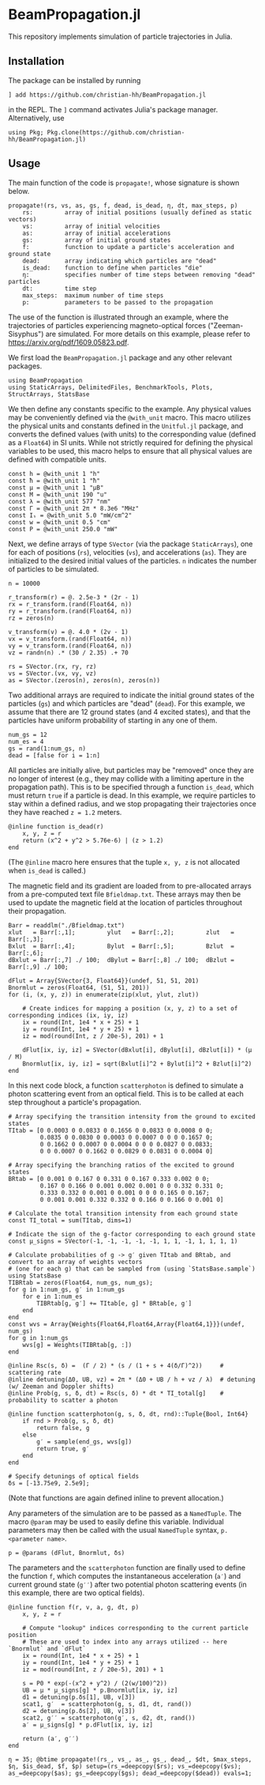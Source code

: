 # BeamPropagation.jl
This repository implements simulation of particle trajectories in Julia.

## Installation
The package can be installed by running
```
] add https://github.com/christian-hh/BeamPropagation.jl
```
in the REPL. The `]` command activates Julia's package manager. Alternatively, use
```
using Pkg; Pkg.clone(https://github.com/christian-hh/BeamPropagation.jl)
```

## Usage
The main function of the code is `propagate!`, whose signature is shown below.
```
propagate!(rs, vs, as, gs, f, dead, is_dead, η, dt, max_steps, p)
    rs:         array of initial positions (usually defined as static vectors)
    vs:         array of initial velocities
    as:         array of initial accelerations
    gs:         array of initial ground states
    f:          function to update a particle's acceleration and ground state
    dead:       array indicating which particles are "dead"
    is_dead:    function to define when particles "die"
    η:          specifies number of time steps between removing "dead" particles
    dt:         time step
    max_steps:  maximum number of time steps
    p:          parameters to be passed to the propagation
```

The use of the function is illustrated through an example, where the trajectories of particles experiencing magneto-optical forces ("Zeeman-Sisyphus") are simulated. For more details on this example, please refer to https://arxiv.org/pdf/1609.05823.pdf.

We first load the `BeamPropagation.jl` package and any other relevant packages.
```
using BeamPropagation
using StaticArrays, DelimitedFiles, BenchmarkTools, Plots, StructArrays, StatsBase
```

We then define any constants specific to the example. Any physical values may be conveniently defined via the `@with_unit` macro. This macro utilizes the physical units and constants defined in the `Unitful.jl` package, and converts the defined values (with units) to the corresponding value (defined as a `Float64`) in SI units. While not strictly required for defining the physical variables to be used, this macro helps to ensure that all physical values are defined with compatible units.
```
const h = @with_unit 1 "h"
const ħ = @with_unit 1 "ħ"
const μ = @with_unit 1 "μB"
const M = @with_unit 190 "u"
const λ = @with_unit 577 "nm"
const Γ = @with_unit 2π * 8.3e6 "MHz"
const Iₛ = @with_unit 5.0 "mW/cm^2"
const w = @with_unit 0.5 "cm"
const P = @with_unit 250.0 "mW"
```

Next, we define arrays of type `SVector` (via the package `StaticArrays`), one for each of positions (`rs`), velocities (`vs`), and accelerations (`as`). They are initialized to the desired initial values of the particles. `n` indicates the number of particles to be simulated.
```
n = 10000

r_transform(r) = @. 2.5e-3 * (2r - 1)
rx = r_transform.(rand(Float64, n))
ry = r_transform.(rand(Float64, n))
rz = zeros(n)

v_transform(v) = @. 4.0 * (2v - 1)
vx = v_transform.(rand(Float64, n))
vy = v_transform.(rand(Float64, n))
vz = randn(n) .* (30 / 2.35) .+ 70

rs = SVector.(rx, ry, rz)
vs = SVector.(vx, vy, vz)
as = SVector.(zeros(n), zeros(n), zeros(n))
```

Two additional arrays are required to indicate the initial ground states of the particles (`gs`) and which particles are "dead" (`dead`). For this example, we assume that there are 12 ground states (and 4 excited states), and that the particles have uniform probability of starting in any one of them.
```
num_gs = 12
num_es = 4
gs = rand(1:num_gs, n)
dead = [false for i = 1:n]
```

All particles are initially alive, but particles may be "removed" once they are no longer of interest (e.g., they may collide with a limiting aperture in the propagation path). This is to be specified through a function `is_dead`, which must return `true` if a particle is dead. In this example, we require particles to stay within a defined radius, and we stop propagating their trajectories once they have reached `z = 1.2` meters.
```
@inline function is_dead(r)
    x, y, z = r
    return (x^2 + y^2 > 5.76e-6) | (z > 1.2)
end
```
(The `@inline` macro here ensures that the tuple `x, y, z` is not allocated when `is_dead` is called.)

The magnetic field and its gradient are loaded from to pre-allocated arrays from a pre-computed text file `Bfieldmap.txt`. These arrays may then be used to update the magnetic field at the location of particles throughout their propagation.
```
Barr = readdlm("./Bfieldmap.txt")
xlut   = Barr[:,1];         ylut   = Barr[:,2];         zlut   = Barr[:,3];
Bxlut  = Barr[:,4];         Bylut  = Barr[:,5];         Bzlut  = Barr[:,6];
dBxlut = Barr[:,7] ./ 100;  dBylut = Barr[:,8] ./ 100;  dBzlut = Barr[:,9] ./ 100;

dFlut = Array{SVector{3, Float64}}(undef, 51, 51, 201)
Bnormlut = zeros(Float64, (51, 51, 201))
for (i, (x, y, z)) in enumerate(zip(xlut, ylut, zlut))

    # Create indices for mapping a position (x, y, z) to a set of corresponding indices (ix, iy, iz)
    ix = round(Int, 1e4 * x + 25) + 1
    iy = round(Int, 1e4 * y + 25) + 1
    iz = mod(round(Int, z / 20e-5), 201) + 1

    dFlut[ix, iy, iz] = SVector(dBxlut[i], dBylut[i], dBzlut[i]) * (μ / M)
    Bnormlut[ix, iy, iz] = sqrt(Bxlut[i]^2 + Bylut[i]^2 + Bzlut[i]^2)
end
```

In this next code block, a function `scatterphoton` is defined to simulate a photon scattering event from an optical field. This is to be called at each step throughout a particle's propagation.
```
# Array specifying the transition intensity from the ground to excited states
TItab = [0 0.0003 0 0.0833 0 0.1656 0 0.0833 0 0.0008 0 0;
         0.0835 0 0.0830 0 0.0003 0 0.0007 0 0 0 0.1657 0;
         0 0.1662 0 0.0007 0 0.0004 0 0 0 0.0827 0 0.0833;
         0 0 0.0007 0 0.1662 0 0.0829 0 0.0831 0 0.0004 0]

# Array specifying the branching ratios of the excited to ground states
BRtab = [0 0.001 0 0.167 0 0.331 0 0.167 0.333 0.002 0 0;
         0.167 0 0.166 0 0.001 0.002 0.001 0 0 0.332 0.331 0;
         0.333 0.332 0 0.001 0 0.001 0 0 0 0.165 0 0.167;
         0 0.001 0.001 0.332 0.332 0 0.166 0 0.166 0 0.001 0]

# Calculate the total transition intensity from each ground state
const TI_total = sum(TItab, dims=1)

# Indicate the sign of the g-factor corresponding to each ground state
const μ_signs = SVector(-1, -1, -1, -1, -1, 1, 1, -1, 1, 1, 1, 1)

# Calculate probabilities of g -> g′ given TItab and BRtab, and convert to an array of weights vectors
# (one for each g) that can be sampled from (using `StatsBase.sample`)
using StatsBase
TIBRtab = zeros(Float64, num_gs, num_gs);
for g in 1:num_gs, g′ in 1:num_gs
    for e in 1:num_es
        TIBRtab[g, g′] += TItab[e, g] * BRtab[e, g′]
    end
end
const wvs = Array{Weights{Float64,Float64,Array{Float64,1}}}(undef, num_gs)
for g in 1:num_gs
    wvs[g] = Weights(TIBRtab[g, :])
end

@inline Rsc(s, δ) =  (Γ / 2) * (s / (1 + s + 4(δ/Γ)^2))     # scattering rate
@inline detuning(Δ0, UB, vz) = 2π * (Δ0 + UB / h + vz / λ)  # detuning (w/ Zeeman and Doppler shifts)
@inline Prob(g, s, δ, dt) = Rsc(s, δ) * dt * TI_total[g]    # probability to scatter a photon

@inline function scatterphoton(g, s, δ, dt, rnd)::Tuple{Bool, Int64}
    if rnd > Prob(g, s, δ, dt)
        return false, g
    else
        g′ = sample(end_gs, wvs[g])
        return true, g′
    end
end

# Specify detunings of optical fields
δs = [-13.75e9, 2.5e9];
```
(Note that functions are again defined inline to prevent allocation.)

Any parameters of the simulation are to be passed as a `NamedTuple`. The macro `@param` may be used to easily define this variable. Individual parameters may then be called with the usual `NamedTuple` syntax, `p.<parameter name>`.
```
p = @params (dFlut, Bnormlut, δs)
```

The parameters and the `scatterphoton` function are finally used to define the function `f`, which computes the instantaneous acceleration (`a′`) and current ground state (`g′′`) after two potential photon scattering events (in this example, there are two optical fields).
```
@inline function f(r, v, a, g, dt, p)
    x, y, z = r

    # Compute "lookup" indices corresponding to the current particle position
    # These are used to index into any arrays utilized -- here `Bnormlut` and `dFlut`
    ix = round(Int, 1e4 * x + 25) + 1
    iy = round(Int, 1e4 * y + 25) + 1
    iz = mod(round(Int, z / 20e-5), 201) + 1

    s = P0 * exp(-(x^2 + y^2) / (2(w/100)^2))
    UB = μ * μ_signs[g] * p.Bnormlut[ix, iy, iz]
    d1 = detuning(p.δs[1], UB, v[3])
    scat1, g′  = scatterphoton(g, s, d1, dt, rand())
    d2 = detuning(p.δs[2], UB, v[3])
    scat2, g′′ = scatterphoton(g′, s, d2, dt, rand())
    a′ = μ_signs[g] * p.dFlut[ix, iy, iz]

    return (a′, g′′)
end
```


```
η = 35; @btime propagate!(rs_, vs_, as_, gs_, dead_, $dt, $max_steps, $η, $is_dead, $f, $p) setup=(rs_=deepcopy($rs); vs_=deepcopy($vs); as_=deepcopy($as); gs_=deepcopy($gs); dead_=deepcopy($dead)) evals=1;
```
